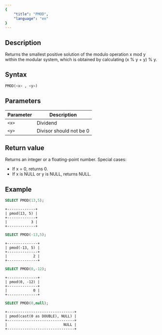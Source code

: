 ```yaml
---
{
    "title": "PMOD",
    "language": "en"
}
---
```


<!-- 
Licensed to the Apache Software Foundation (ASF) under one
or more contributor license agreements.  See the NOTICE file
distributed with this work for additional information
regarding copyright ownership.  The ASF licenses this file
to you under the Apache License, Version 2.0 (the
"License"); you may not use this file except in compliance
with the License.  You may obtain a copy of the License at
  http://www.apache.org/licenses/LICENSE-2.0
Unless required by applicable law or agreed to in writing,
software distributed under the License is distributed on an
"AS IS" BASIS, WITHOUT WARRANTIES OR CONDITIONS OF ANY
KIND, either express or implied.  See the License for the
specific language governing permissions and limitations
under the License.
-->

## Description

Returns the smallest positive solution of the modulo operation x mod y within the modular system, which is obtained by calculating (x % y + y) % y.

## Syntax

```sql
PMOD(<x> , <y>)
```

## Parameters

| Parameter | Description |
|-----------|------------|
| `<x>` | Dividend |
| `<y>` | Divisor  should not be 0 |

## Return value

Returns an integer or a floating-point number. Special cases:

- If x = 0, returns 0.
- If x is NULL or y is NULL, returns NULL.

## Example

```sql
SELECT PMOD(13,5);
```

```text
+-------------+
| pmod(13, 5) |
+-------------+
|           3 |
+-------------+
```

```sql
SELECT PMOD(-13,5);
```

```text
+--------------+
| pmod(-13, 5) |
+--------------+
|            2 |
+--------------+
```

```sql
SELECT PMOD(0,-12);
```

```text
+--------------+
| pmod(0, -12) |
+--------------+
|            0 |
+--------------+
```

```sql
SELECT PMOD(0,null);
```

```text
+-------------------------------+
| pmod(cast(0 as DOUBLE), NULL) |
+-------------------------------+
|                          NULL |
+-------------------------------+
```
